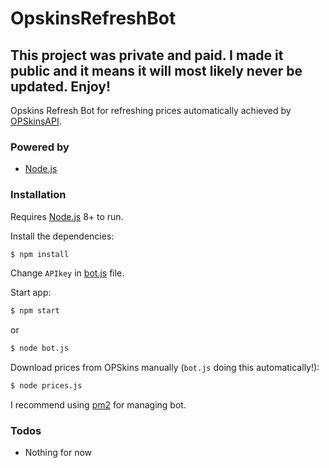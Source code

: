 # OpskinsRefreshBot

## This project was private and paid. I made it public and it means it will most likely never be updated. Enjoy!

Opskins Refresh Bot for refreshing prices automatically achieved by [OPSkinsAPI](https://docs.opskins.com/public/en.html).

### Powered by

* [Node.js](http://nodejs.org)

### Installation

Requires [Node.js](https://nodejs.org/) 8+ to run.

Install the dependencies:

```sh
$ npm install
```

Change `APIkey` in [bot.js](https://github.com/Baterka/OpskinsRefreshBot/blob/master/bot.js) file.

Start app:

```sh
$ npm start
```
or
```sh
$ node bot.js
```

Download prices from OPSkins manually (`bot.js` doing this automatically!):
```sh
$ node prices.js
```

I recommend using [pm2](https://github.com/Unitech/pm2) for managing bot.

### Todos
 - Nothing for now
